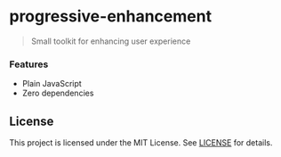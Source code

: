 # progressive-enhancement

> Small toolkit for enhancing user experience

### Features

- Plain JavaScript
- Zero dependencies

## License

This project is licensed under the MIT License. See [LICENSE](LICENSE) for details.